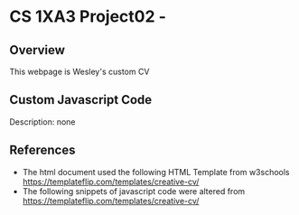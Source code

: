 # CS 1XA3 Project02 - <MyMacId>
## Overview
This webpage is Wesley's custom CV 


## Custom Javascript Code
Description: none
## References
- The html document used the following HTML Template from w3schools
https://templateflip.com/templates/creative-cv/
- The following snippets of javascript code were altered from
https://templateflip.com/templates/creative-cv/

